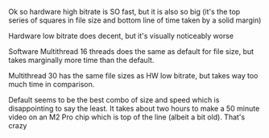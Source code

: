 Ok so hardware high bitrate is SO fast, but it is also so big (it's the top series of squares in file size and bottom line of time taken by a solid margin)

Hardware low bitrate does decent, but it's visually noticeably worse

Software Multithread 16 threads does the same as default for file size, but takes marginally more time than the default.

Multithread 30 has the same file sizes as HW low bitrate, but takes way too much time in comparison.

Default seems to be the best combo of size and speed which is disappointing to say the least. It takes about two hours to make a 50 minute video on an M2 Pro chip which is top of the line (albeit a bit old). That's crazy
